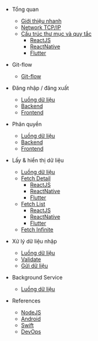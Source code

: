 - Tổng quan
  - [Giới thiệu nhanh](quickstart.md)
  - [Network TCP/IP](cheatsheet-tcp-ip.md)
  - [Cấu trúc thư mục và quy tắc](code-convention.md)
    - [ReactJS](structures/react-js.md)
    - [ReactNative](structures/react-native.md)
    - [Flutter](structures/flutter.md)

- Git-flow
  - [Git-flow](git-flow/git-flow.md)

- Đăng nhập / đăng xuất
  - [Luồng dữ liệu](authentication/index.md)
  - [Backend](authentication/backend.md)
  - [Frontend](authentication/frontend.md)

- Phân quyền
  - [Luồng dữ liệu](authorization/index.md)
  - [Backend](authorization/backend.md)
  - [Frontend](authorization/frontend.md)

- Lấy & hiển thị dữ liệu
  - [Luồng dữ liệu](data-services/index.md)
  - [Fetch Detail](data-services/detail.md)
    - [ReactJS](data-services/frontend/react-js-fetch-detail.md)
    - [ReactNative](data-services/frontend/react-native-fetch-detail.md)
    - [Flutter](data-services/frontend/flutter-fetch-detail.md)
  - [Fetch List](data-services/listing.md)
    - [ReactJS](data-services/frontend/react-js-fetch-list.md)
    - [ReactNative](data-services/frontend/react-native-fetch-list.md)
    - [Flutter](data-services/frontend/flutter-fetch-list.md)
  - [Fetch Infinite](data-services/infinitie.md)
    

- Xử lý dữ liệu nhập
  - [Luồng dữ liệu](form-data/index.md)
  - [Validate](form-data/validator.md)
  - [Gửi dữ liệu](form-data/submission.md)

- Background Service
  - [Luồng dữ liệu](background-services/index.md)

- References
  - [NodeJS](references/nodejs.md)
  - [Android](references/android.md)
  - [Swift](references/swift.md)
  - [DevOps](references/devops.md)


